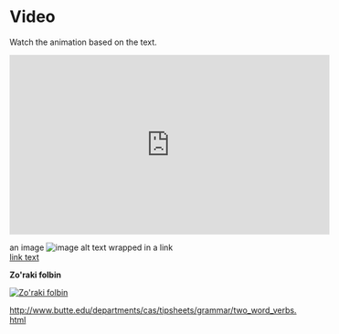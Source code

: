 # Video   

Watch the animation based on the text.

<html>
  
<iframe 
        width="560" height="315" src="https://www.youtube.com/embed/zEyd7cjL1ik" title="YouTube video player" frameborder="0" allow="accelerometer; autoplay; clipboard-write; encrypted-media; gyroscope; picture-in-picture" allowfullscreen>
  </iframe>
</html>

an image
![image alt text](https://example.com/link-to-image)
wrapped in a link   
[link text](https://example.com/my-link "link title")   

**Zo'raki folbin**   

[![Zo'raki folbin](https://img.youtube.com/vi/StTqXEQ2l-Y/0.jpg)](https://www.youtube.com/watch?v=zEyd7cjL1ik&ab_channel=UzbekFilmsHD "Zo'raki folbin")

http://www.butte.edu/departments/cas/tipsheets/grammar/two_word_verbs.html
